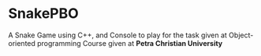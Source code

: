 # SnakePBO
A Snake Game using C++, and Console to play for the task given at Object-oriented programming Course given at **Petra Christian University**
